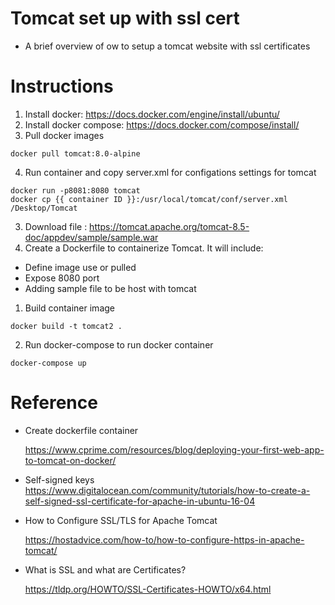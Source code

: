 # Tomcat set up with ssl cert
- A brief overview of ow to setup a tomcat website with ssl certificates

# Instructions
1. Install docker: https://docs.docker.com/engine/install/ubuntu/
2. Install docker compose: https://docs.docker.com/compose/install/
3. Pull docker images 
```
docker pull tomcat:8.0-alpine
```
4. Run container and copy server.xml for configations settings for tomcat
```
docker run -p8081:8080 tomcat
docker cp {{ container ID }}:/usr/local/tomcat/conf/server.xml /Desktop/Tomcat

```
3. Download file : https://tomcat.apache.org/tomcat-8.5-doc/appdev/sample/sample.war 
4. Create a Dockerfile to containerize Tomcat. It will include:
 *  Define image use or pulled
 * Expose 8080 port
 * Adding sample file to be host with tomcat

1. Build container image
```
docker build -t tomcat2 .
```
2. Run docker-compose to run docker container
```
docker-compose up
```
# Reference
- Create dockerfile container

    https://www.cprime.com/resources/blog/deploying-your-first-web-app-to-tomcat-on-docker/

- Self-signed keys
https://www.digitalocean.com/community/tutorials/how-to-create-a-self-signed-ssl-certificate-for-apache-in-ubuntu-16-04


- How to Configure SSL/TLS for Apache Tomcat

    https://hostadvice.com/how-to/how-to-configure-https-in-apache-tomcat/

- What is SSL and what are Certificates?

    https://tldp.org/HOWTO/SSL-Certificates-HOWTO/x64.html